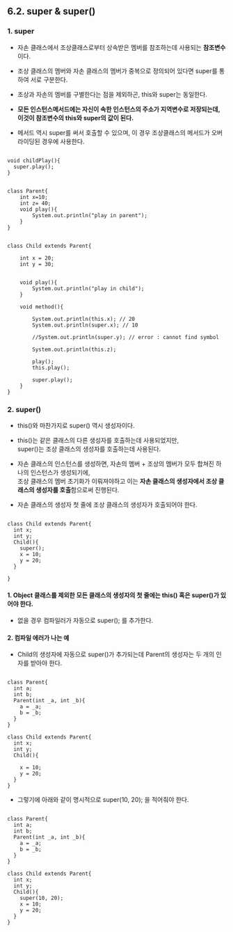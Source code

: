 
## 6.2. super & super()  


### 1. super  

* 자손 클래스에서 조상클래스로부터 상속받은 멤버를 참조하는데 사용되는 **참조변수**이다.  

* 조상 클래스의 멤버와 자손 클래스의 멤버가 중복으로 정의되어 있다면 super를 통하여 서로 구분한다.  

* 조상과 자손의 멤버를 구별한다는 점을 제외하곤, this와 super는 동일한다.  
* **모든 인스턴스메서드에는 자신이 속한 인스턴스의 주소가 지역변수로 저장되는데, 이것이 참조변수의 this와 super의 값이 된다.**  

* 메서드 역시 super를 써서 호출할 수 있으며, 이 경우 조상클래스의 메서드가 오버라이딩된 경우에 사용한다.  
<pre><code>
void childPlay(){
  super.play();
}
</code></pre>

<pre><code>
class Parent{
    int x=10;
    int z= 40;
    void play(){
        System.out.println("play in parent");
    }
}


class Child extends Parent{

    int x = 20;
    int y = 30;


    void play(){
        System.out.println("play in child");
    }

    void method(){
        
        System.out.println(this.x); // 20
        System.out.println(super.x); // 10

        //System.out.println(super.y); // error : cannot find symbol
        
        System.out.println(this.z);

        play();
        this.play();

        super.play();
    }
}
</code></pre>


### 2. super()  

* this()와 마찬가지로 super() 역시 생성자이다.  

* this()는 같은 클래스의 다른 생성자를 호출하는데 사용되었지만,  
super()는 조상 클래스의 생성자를 호출하는데 사용된다.  


* 자손 클래스의 인스턴스를 생성하면, 자손의 멤버 + 조상의 멤버가 모두 합쳐진 하나의 인스턴스가 생성되기에,  
조상 클래스의 멤버 초기화가 이뤄져야하고 이는 **자손 클래스의 생성자에서 조상 클래스의 생성자를 호출**함으로써 진행된다.  


* 자손 클래스의 생성자 첫 줄에 조상 클래스의 생성자가 호출되어야 한다.  

<pre><code>
class Child extends Parent{
  int x;
  int y;
  Child(){
    super();
    x = 10;
    y = 20;
  }

}
</code></pre>


#### 1. Object 클래스를 제외한 모든 클래스의 생성자의 첫 줄에는 this() 혹은 super()가 있어야 한다.  

- 없을 경우 컴파일러가 자동으로 super(); 를 추가한다.  

#### 2. 컴파일 에러가 나는 예  

* Child의 생성자에 자동으로 super()가 추가되는데 Parent의 생성자는 두 개의 인자를 받아야 한다.  
<pre><code>
class Parent{
  int a;
  int b;
  Parent(int _a, int _b){
    a = _a;
    b = _b;
  }
}

class Child extends Parent{
  int x;
  int y;
  Child(){
  
    x = 10;
    y = 20;
  }
}
</code></pre>

- 그렇기에 아래와 같이 명시적으로 super(10, 20); 을 적어줘야 한다.  


<pre><code>
class Parent{
  int a;
  int b;
  Parent(int _a, int _b){
    a = _a;
    b = _b;
  }
}

class Child extends Parent{
  int x;
  int y;
  Child(){
    super(10, 20);
    x = 10;
    y = 20;
  }
}
</code></pre>
